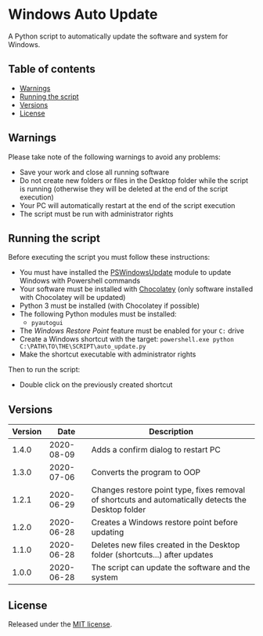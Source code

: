 # Windows Auto Update

A Python script to automatically update the software and system for Windows.

## Table of contents

- [Warnings](#warnings)
- [Running the script](#running-the-script)
- [Versions](#versions)
- [License](#license)

## Warnings

Please take note of the following warnings to avoid any problems:

- Save your work and close all running software
- Do not create new folders or files in the Desktop folder while the script is running (otherwise they will be deleted at the end of the script execution)
- Your PC will automatically restart at the end of the script execution
- The script must be run with administrator rights

## Running the script

Before executing the script you must follow these instructions:

- You must have installed the [PSWindowsUpdate](https://raymii.org/s/blog/Windows_10_Updates_with_PowerShell_PSWindowsUpdpate.html#toc_2) module to update Windows with Powershell commands
- Your software must be installed with [Chocolatey](https://chocolatey.org/) (only software installed with Chocolatey will be updated)
- Python 3 must be installed (with Chocolatey if possible)
- The following Python modules must be installed:
    - `pyautogui`
- The _Windows Restore Point_ feature must be enabled for your `C:` drive
- Create a Windows shortcut with the target: `powershell.exe python C:\PATH\TO\THE\SCRIPT\auto_update.py`
- Make the shortcut executable with administrator rights

Then to run the script:

- Double click on the previously created shortcut

## Versions

 Version |    Date    | Description
---------|------------|-------------
 1.4.0   | 2020-08-09 | Adds a confirm dialog to restart PC
 1.3.0   | 2020-07-06 | Converts the program to OOP
 1.2.1   | 2020-06-29 | Changes restore point type, fixes removal of shortcuts and automatically detects the Desktop folder
 1.2.0   | 2020-06-28 | Creates a Windows restore point before updating
 1.1.0   | 2020-06-28 | Deletes new files created in the Desktop folder (shortcuts...) after updates
 1.0.0   | 2020-06-28 | The script can update the software and the system

## License

Released under the [MIT license](LICENSE).